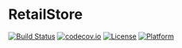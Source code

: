 RetailStore
==========

[![Build Status](https://travis-ci.org/rahulsend89/RetailStore.svg?branch=master)](https://travis-ci.org/rahulsend89/RetailStore)
[![codecov.io](https://codecov.io/github/rahulsend89/RetailStore/coverage.svg?branch=master)](https://codecov.io/github/rahulsend89/RetailStore?branch=master)
[![License](https://img.shields.io/badge/license-MIT-blue.svg?style=fla )](http://mit-license.org)
[![Platform](http://img.shields.io/badge/platform-ios-lightgrey.svg?style=flat)](https://developer.apple.com/resources/)